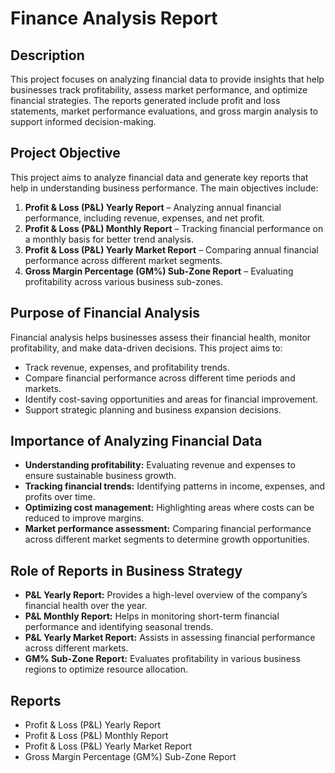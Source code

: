 # Finance Analysis Report

## Description

This project focuses on analyzing financial data to provide insights that help businesses track profitability, assess market performance, and optimize financial strategies. The reports generated include profit and loss statements, market performance evaluations, and gross margin analysis to support informed decision-making.

## Project Objective

This project aims to analyze financial data and generate key reports that help in understanding business performance. The main objectives include:

1. **Profit & Loss (P&L) Yearly Report** – Analyzing annual financial performance, including revenue, expenses, and net profit.
2. **Profit & Loss (P&L) Monthly Report** – Tracking financial performance on a monthly basis for better trend analysis.
3. **Profit & Loss (P&L) Yearly Market Report** – Comparing annual financial performance across different market segments.
4. **Gross Margin Percentage (GM%) Sub-Zone Report** – Evaluating profitability across various business sub-zones.

## Purpose of Financial Analysis

Financial analysis helps businesses assess their financial health, monitor profitability, and make data-driven decisions. This project aims to:

- Track revenue, expenses, and profitability trends.
- Compare financial performance across different time periods and markets.
- Identify cost-saving opportunities and areas for financial improvement.
- Support strategic planning and business expansion decisions.

## Importance of Analyzing Financial Data

- **Understanding profitability:** Evaluating revenue and expenses to ensure sustainable business growth.
- **Tracking financial trends:** Identifying patterns in income, expenses, and profits over time.
- **Optimizing cost management:** Highlighting areas where costs can be reduced to improve margins.
- **Market performance assessment:** Comparing financial performance across different market segments to determine growth opportunities.

## Role of Reports in Business Strategy

- **P&L Yearly Report:** Provides a high-level overview of the company’s financial health over the year.
- **P&L Monthly Report:** Helps in monitoring short-term financial performance and identifying seasonal trends.
- **P&L Yearly Market Report:** Assists in assessing financial performance across different markets.
- **GM% Sub-Zone Report:** Evaluates profitability in various business regions to optimize resource allocation.

## Reports

- Profit & Loss (P&L) Yearly Report
- Profit & Loss (P&L) Monthly Report
- Profit & Loss (P&L) Yearly Market Report
- Gross Margin Percentage (GM%) Sub-Zone Report
